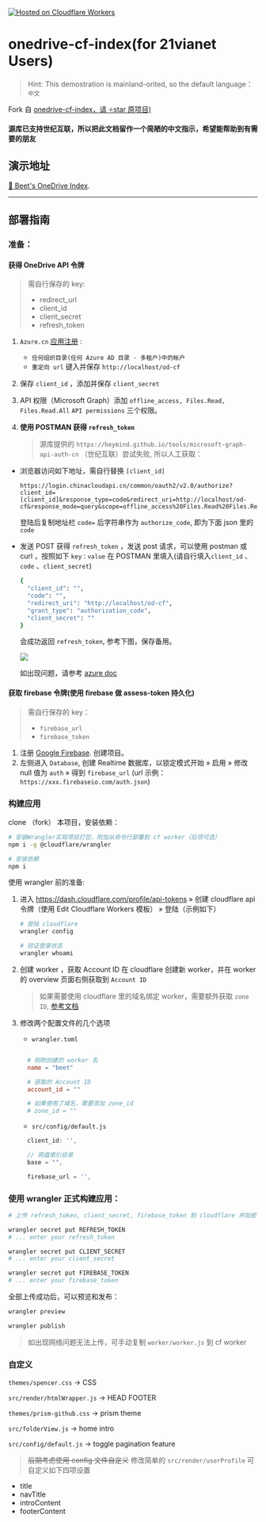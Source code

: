 [![Hosted on Cloudflare Workers](https://img.shields.io/badge/Hosted%20on-CF%20Workers-f38020?logo=cloudflare&logoColor=f38020&labelColor=282d33)](https://drive.tcxz.cc/)

<h1>onedrive-cf-index(for 21vianet Users)</h1>

> Hint: This demostration is mainland-orited, so the default language：`中文`

Fork 自 [onedrive-cf-index，请 ⭐star 原项目)](https://github.com/spencerwooo/onedrive-cf-index)

**源库已支持世纪互联，所以把此文档留作一个简陋的中文指示，希望能帮助到有需要的朋友**

## 演示地址

[🍺 Beet's OneDrive Index](https://drive.tcxz.cc/).

---

## 部署指南

### 准备：

#### 获得 OneDrive API 令牌

> 需自行保存的 key:
>
> - redirect_url
> - client_id
> - client_secret
> - refresh_token

1. `Azure.cn` [应用注册](https://portal.azure.cn/#blade/Microsoft_AAD_RegisteredApps/ApplicationsListBlade) :

   - `任何组织目录(任何 Azure AD 目录 - 多租户)中的帐户`
   - `重定向 url` 键入并保存 `http://localhost/od-cf`

2. 保存 `client_id` ，添加并保存 `client_secret`

3. API 权限（Microsoft Graph）添加 `offline_access, Files.Read, Files.Read.All` `API permissions` 三个权限。

4. **使用 POSTMAN 获得 `refresh_token`**
   > 源库提供的 `https://heymind.github.io/tools/microsoft-graph-api-auth-cn` （世纪互联）尝试失败, 所以人工获取：

- 浏览器访问如下地址，需自行替换 `[client_id]`

  ```text
  https://login.chinacloudapi.cn/common/oauth2/v2.0/authorize?client_id=[client_id]&response_type=code&redirect_uri=http://localhost/od-cf&response_mode=query&scope=offline_access%20Files.Read%20Files.ReadWrite.All
  ```

  登陆后复制地址栏 `code=` 后字符串作为 `authorize_code`, 即为下面 json 里的 `code`

* 发送 POST 获得 `refresh_token`
  ，发送 post 请求，可以使用 postman 或 curl
  ，按照如下 `key：value` 在 POSTMAN 里填入(请自行填入`client_id` 、 `code` 、`client_secret`)

  ```bash
  {
    "client_id": "",
    "code": "",
    "redirect_uri": "http://localhost/od-cf",
    "grant_type": "authorization_code",
    "client_secret": ""
  }
  ```

  会成功返回 `refresh_token`, 参考下图，保存备用。

  ![](https://i.imgur.com/yhSl4gc.png)


    如出现问题，请参考 [azure doc](https://docs.azure.cn/zh-cn/active-directory/develop/v2-oauth2-auth-code-flow)

#### 获取 firebase 令牌(使用 firebase 做 assess-token 持久化)

> 需自行保存的 key：
>
> - `firebase_url`
> - `firebase_token`

1. 注册 [Google Firebase](https://firebase.google.com/). 创建项目。
2. 左侧进入 `Database`, 创建
   Realtime 数据库，以锁定模式开始 » 启用 » 修改 null 值为 `auth` » 得到 `firebase_url` (url 示例： `https://xxx.firebaseio.com/auth.json`)

### 构建应用

clone （fork） 本项目，安装依赖：

```sh
# 安装Wrangler实现项目打包，附加从命令行部署到 cf worker（后项可选）
npm i -g @cloudflare/wrangler

# 安装依赖
npm i
```

使用 wrangler 前的准备:

1. 进入 https://dash.cloudflare.com/profile/api-tokens » 创建 cloudflare api 令牌（使用 Edit Cloudflare Workers 模板） » 登陆（示例如下）

   ```sh
   # 登陆 cloudflare
   wrangler config

   # 验证登录状态
   wrangler whoami
   ```

2. 创建 worker ，获取 Account ID
   在 cloudflare 创建新 worker，并在 worker 的 overview 页面右侧获取到 `Account ID`

   > 如果需要使用 cloudflare 里的域名绑定 worker，需要额外获取 `zone ID`, [参考文档](https://developers.cloudflare.com/workers/quickstart#account-id-and-zone-id)

3. 修改两个配置文件的几个选项

   - `wrangler.toml`

   ```toml

     # 刚刚创建的 worker 名
     name = "beet"

     # 获取的 Account ID
     account_id = ""

     # 如果使用了域名，需要添加 zone_id
     # zone_id = ""
   ```

   - `src/config/default.js`


    ```javascript
      client_id: '',

      // 网盘索引目录
      base = "",

      firebase_url = '',
    ```

### 使用 wrangler 正式构建应用：

```sh
# 上传 refresh_token, client_secret, firebase_token 到 cloudflare 并加密

wrangler secret put REFRESH_TOKEN
# ... enter your refresh_token

wrangler secret put CLIENT_SECRET
# ... enter your client_secret

wrangler secret put FIREBASE_TOKEN
# ... enter your firebase_token
```

全部上传成功后，可以预览和发布：

```sh
wrangler preview

wrangler publish
```

> 如出现网络问题无法上传，可手动复制 `worker/worker.js` 到 cf worker

### 自定义

`themes/spencer.css` -> CSS

`src/render/htmlWrapper.js` -> HEAD FOOTER

`themes/prism-github.css` -> prism theme

`src/folderView.js` -> home intro

`src/config/default.js` -> toggle pagination feature

> ~~后期考虑使用 config 文件自定义~~
> 修改简单的 `src/render/userProfile` 可自定义如下四项设置

- title
- navTitle
- introContent
- footerContent
